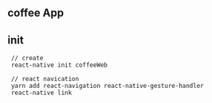 
## coffee App 

## init
```
 // create
 react-native init coffeeWeb

 // react navication
 yarn add react-navigation react-native-gesture-handler
 react-native link
```
